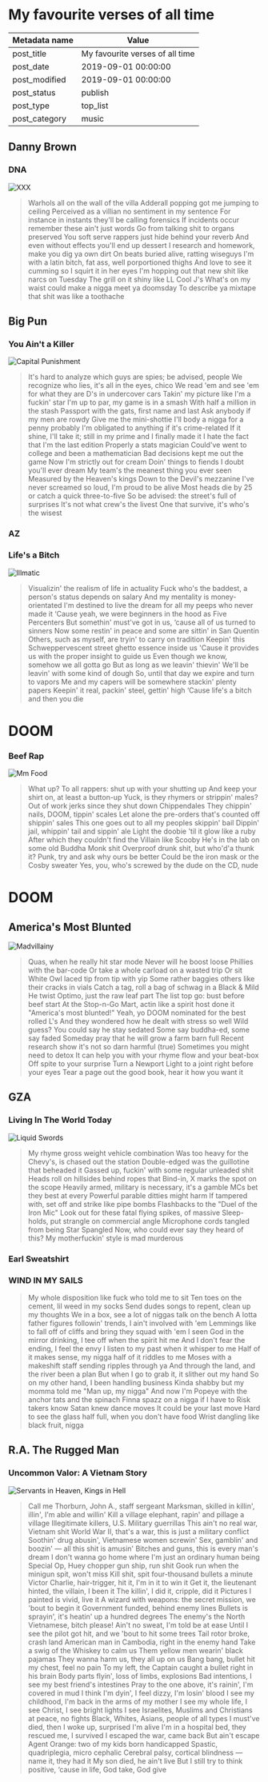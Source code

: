 # My favourite verses of all time

| Metadata name | Value |
| --------- | ------ |
| post_title | My favourite verses of all time |
| post_date | 2019-09-01 00:00:00 |
| post_modified | 2019-09-01 00:00:00 |
| post_status | publish |
| post_type | top_list |
| post_category | music |

## Danny Brown

### DNA

![XXX](/images/albums/top-verses/xxx.jpg)

>Warhols all on the wall of the villa
 Adderall popping got me jumping to ceiling
 Perceived as a villian no sentiment in my sentence
 For instance in instants they'll be calling forensics
 If incidents occur remember these ain't just words
 Go from talking shit to organs preserved
 You soft serve rappers just hide behind your reverb
 And even without effects you'll end up dessert
 I research and homework, make you dig ya own dirt
 On beats buried alive, ratting wiseguys
 I'm with a latin bitch, fat ass, well porportioned thighs
 And love to see it cumming so I squirt it in her eyes
 I'm hopping out that new shit like narcs on Tuesday
 The grill on it shiny like LL Cool J's
 What's on my waist could make a nigga meet ya doomsday
 To describe ya mixtape that shit was like a toothache

## Big Pun

### You Ain't a Killer

![Capital Punishment](/images/albums/top-verses/capital-punishment.jpg)

>It's hard to analyze which guys are spies; be advised, people
 We recognize who lies, it's all in the eyes, chico
 We read 'em and see 'em for what they are
 D's in undercover cars
 Takin' my picture like I'm a fuckin' star
 I'm up to par, my game is in a smash
 With half a million in the stash
 Passport with the gats, first name and last
 Ask anybody if my men are rowdy
 Give me the mini-shottie
 I'll body a nigga for a penny probably
 I'm obligated to anything if it's crime-related
 If it shine, I'll take it; still in my prime and I finally made it
 I hate the fact that I'm the last edition
 Properly a stats magician
 Could've went to college and been a mathematician
 Bad decisions kept me out the game
 Now I'm strictly out for cream
 Doin' things to fiends I doubt you'll ever dream
 My team's the meanest thing you ever seen
 Measured by the Heaven's kings
 Down to the Devil's mezzanine
 I've never screamed so loud, I'm proud to be alive
 Most heads die by 25 or catch a quick three-to-five
 So be advised: the street's full of surprises
 It's not what crew's the livest
 One that survive, it's who's the wisest

### AZ

### Life's a Bitch

![Illmatic](/images/albums/top-verses/illmatic.jpg)

>Visualizin' the realism of life in actuality
 Fuck who's the baddest, a person's status depends on salary
 And my mentality is money-orientated
 I'm destined to live the dream for all my peeps who never made it
 ‘Cause yeah, we were beginners in the hood as Five Percenters
 But somethin' must've got in us, ‘cause all of us turned to sinners
 Now some restin' in peace and some are sittin' in San Quentin
 Others, such as myself, are tryin' to carry on tradition
 Keepin' this Schweppervescent street ghetto essence inside us
 'Cause it provides us with the proper insight to guide us
 Even though we know, somehow we all gotta go
 But as long as we leavin' thievin'
 We'll be leavin' with some kind of dough
 So, until that day we expire and turn to vapors
 Me and my capers will be somewhere stackin' plenty papers
 Keepin' it real, packin' steel, gettin' high
 ‘Cause life's a bitch and then you die

# DOOM

### Beef Rap

![Mm Food](/images/albums/top-verses/mm-food.jpg)

>What up?
 To all rappers: shut up with your shutting up
 And keep your shirt on, at least a button-up
 Yuck, is they rhymers or strippin' males?
 Out of work jerks since they shut down Chippendales
 They chippin' nails, DOOM, tippin' scales
 Let alone the pre-orders that's counted off shippin' sales
 This one goes out to all my peoples skippin' bail
 Dippin' jail, whippin' tail and sippin' ale
 Light the doobie 'til it glow like a ruby
 After which they couldn't find the Villain like Scooby
 He's in the lab on some old Buddha Monk shit
 Overproof drunk shit, but who'd'a thunk it?
 Punk, try and ask why ours be better
 Could be the iron mask or the Cosby sweater
 Yes, you, who's screwed by the dude on the CD, nude 

# DOOM

## America's Most Blunted

![Madvillainy](/images/albums/top-verses/madvillainy.jpg)

>Quas, when he really hit star mode
 Never will he boost loose Phillies with the bar-code
 Or take a whole carload on a wasted trip
 Or sit White Owl laced tip from tip with yip
 Some rather baggies others like their cracks in vials
 Catch a tag, roll a bag of schwag in a Black & Mild
 He twist Optimo, just the raw leaf part
 The list top go: bust before beef start
 At the Stop-n-Go Mart, actin like a spirit host done it
 "America's most blunted!"
 Yeah, yo
 DOOM nominated for the best rolled L's
 And they wondered how he dealt with stress so well
 Wild guess? You could say he stay sedated
 Some say buddha-ed, some say faded
 Someday pray that he will grow a farm barn full
 Recent research show it's not so darn harmful (true)
 Sometimes you might need to detox
 It can help you with your rhyme flow and your beat-box
 Off spite to your surprise
 Turn a Newport Light to a joint right before your eyes
 Tear a page out the good book, hear it how you want it 

## GZA

### Living In The World Today

![Liquid Swords](/images/albums/top-verses/liquid-swords.jpg)

>My rhyme gross weight vehicle combination
 Was too heavy for the Chevy's, is chased out the station
 Double-edged was the guillotine that beheaded it
 Gassed up, fuckin' with some regular unleaded shit
 Heads roll on hillsides behind ropes that
 Bind-in, X marks the spot on the scope
 Heavily armed, military is necessary, it's a gamble
 MCs bet they best at every
 Powerful parable ditties might harm
 If tampered with, set off and strike like pipe bombs
 Flashbacks to the "Duel of the Iron Mic"
 Look out for these fatal flying spikes, of massive
 Sleep-holds, put strangle on commercial angle
 Microphone cords tangled from being Star Spangled
 Now, who could ever say they heard of this?
 My motherfuckin' style is mad murderous

### Earl Sweatshirt

### WIND IN MY SAILS

>My whole disposition like fuck who told me to sit
 Ten toes on the cement, lil weed in my socks
 Send dudes songs to repent, clean up my thoughts
 We in a box, see a lot of niggas talk on the bench
 A lotta father figures followin' trends, I ain't involved with 'em
 Lemmings like to fall off of cliffs and bring they squad with 'em
 I seen God in the mirror drinking, I tee off when the spirit hit me
 And I don't fear the ending, I feel the envy
 I listen to my past when it whisper to me
 Half of it makes sense, my nigga half of it riddles to me
 Moses with a makeshift staff sending ripples through ya
 And through the land, and the river been a plan
 But when I go to grab it, it slither out my hand
 So on my other hand, I been handling business
 Kinda shabby but my momma told me "Man up, my nigga"
 And now I'm Popeye with the anchor tats and the spinach
 Finna spazz on a nigga if I have to
 Risk takers know Satan knew dance moves
 It could be your last move
 Hard to see the glass half full, when you don't have food
 Wrist dangling like black fruit, nigga

## R.A. The Rugged Man

### Uncommon Valor: A Vietnam Story

![Servants in Heaven, Kings in Hell](/images/albums/top-verses/servants-in-heaven.jpg)

>Call me Thorburn, John A., staff sergeant
 Marksman, skilled in killin', illin', I'm able and willin'
 Kill a village elephant, rapin' and pillage a village
 Illegitimate killers, U.S. Military guerrillas
 This ain't no real war, Vietnam shit
 World War II, that's a war, this is just a military conflict
 Soothin' drug abusin', Vietnamese women screwin'
 Sex, gamblin' and boozin' — all this shit is amusin'
 Bitches and guns, this is every man's dream
 I don't wanna go home where I'm just an ordinary human being
 Special Op, Huey chopper gun ship, run shit
 Gook run when the minigun spit, won't miss
 Kill shit, spit four-thousand bullets a minute
 Victor Charlie, hair-trigger, hit it, I'm in it to win it
 Get it, the lieutenant hinted, the villain, I been it
 The killin', I did it, cripple, did it
 Pictures I painted is vivid, live it
 A wizard with weapons: the secret mission, we 'bout to begin it
 Government funded, behind enemy lines
 Bullets is sprayin', it's heatin' up a hundred degrees
 The enemy's the North Vietnamese, bitch please!
 Ain't no sweat, I'm told be at ease
 Until I see the pilot got hit, and we 'bout to hit some trees
 Tail rotor broke, crash land
 American man in Cambodia, right in the enemy hand
 Take a swig of the Whiskey to calm us
 Them yellow men wearin' black pajamas
 They wanna harm us, they all up on us
 Bang bang, bullet hit my chest, feel no pain
 To my left, the Captain caught a bullet right in his brain
 Body parts flyin', loss of limbs, explosions
 Bad intentions, I see my best friend's intestines
 Pray to the one above, it's rainin', I'm covered in mud
 I think I'm dyin', I feel dizzy, I'm losin' blood
 I see my childhood, I'm back in the arms of my mother
 I see my whole life, I see Christ, I see bright lights
 I see Israelites, Muslims and Christians at peace, no fights
 Black, Whites, Asians, people of all types
 I must've died, then I woke up, surprised I'm alive
 I'm in a hospital bed, they rescued me, I survived
 I escaped the war, came back
 But ain't escape Agent Orange: two of my kids born handicapped
 Spastic, quadriplegia, micro cephalic
 Cerebral palsy, cortical blindness — name it, they had it
 My son died, he ain't live
 But I still try to think positive, ‘cause in life, God take, God give